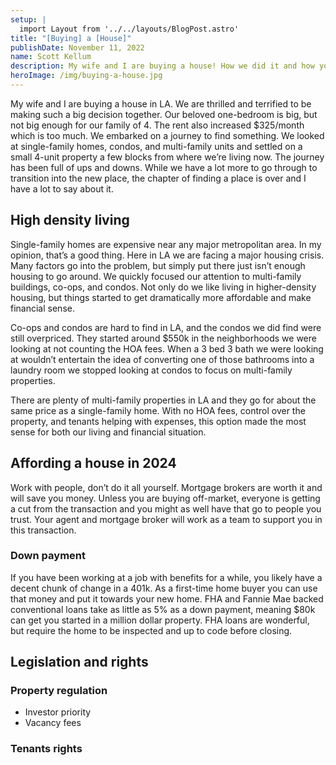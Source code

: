 ```yaml
---
setup: |
  import Layout from '../../layouts/BlogPost.astro'
title: "[Buying] a [House]"
publishDate: November 11, 2022
name: Scott Kellum
description: My wife and I are buying a house! How we did it and how you might be able to do it too.
heroImage: /img/buying-a-house.jpg
---
```


My wife and I are buying a house in LA. We are thrilled and terrified to be making such a big decision together. Our beloved one-bedroom is big, but not big enough for our family of 4. The rent also increased $325/month which is too much. We embarked on a journey to find something. We looked at single-family homes, condos, and multi-family units and settled on a small 4-unit property a few blocks from where we’re living now. The journey has been full of ups and downs. While we have a lot more to go through to transition into the new place, the chapter of finding a place is over and I have a lot to say about it.

## High density living

Single-family homes are expensive near any major metropolitan area. In my opinion, that’s a good thing. Here in LA we are facing a major housing crisis. Many factors go into the problem, but simply put there just isn’t enough housing to go around. We quickly focused our attention to multi-family buildings, co-ops, and condos. Not only do we like living in higher-density housing, but things started to get dramatically more affordable and make financial sense.

Co-ops and condos are hard to find in LA, and the condos we did find were still overpriced. They started around $550k in the neighborhoods we were looking at not counting the HOA fees. When a 3 bed 3 bath we were looking at wouldn’t entertain the idea of converting one of those bathrooms into a laundry room we stopped looking at condos to focus on multi-family properties.

There are plenty of multi-family properties in LA and they go for about the same price as a single-family home. With no HOA fees, control over the property, and tenants helping with expenses, this option made the most sense for both our living and financial situation.

## Affording a house in 2024

Work with people, don’t do it all yourself. Mortgage brokers are worth it and will save you money. Unless you are buying off-market, everyone is getting a cut from the transaction and you might as well have that go to people you trust. Your agent and mortgage broker will work as a team to support you in this transaction.

### Down payment

If you have been working at a job with benefits for a while, you likely have a decent chunk of change in a 401k. As a first-time home buyer you can use that money and put it towards your new home. FHA and Fannie Mae backed conventional loans take as little as 5% as a down payment, meaning $80k can get you started in a million dollar property. FHA loans are wonderful, but require the home to be inspected and up to code before closing.

### 

## Legislation and rights

### Property regulation

- Investor priority
- Vacancy fees

### Tenants rights

